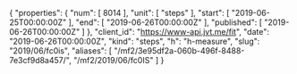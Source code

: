 {
  "properties": {
    "num": [
      8014
    ],
    "unit": [
      "steps"
    ],
    "start": [
      "2019-06-25T00:00:00Z"
    ],
    "end": [
      "2019-06-26T00:00:00Z"
    ],
    "published": [
      "2019-06-26T00:00:00Z"
    ]
  },
  "client_id": "https://www-api.jvt.me/fit",
  "date": "2019-06-26T00:00:00Z",
  "kind": "steps",
  "h": "h-measure",
  "slug": "2019/06/fc0is",
  "aliases": [
    "/mf2/3e95df2a-060b-496f-8488-7e3cf9d8a457/",
    "/mf2/2019/06/fc0IS"
  ]
}
